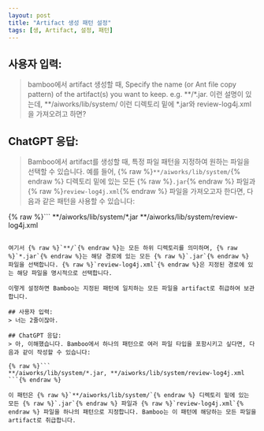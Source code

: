 ```yaml
---
layout: post
title: "Artifact 생성 패턴 설정"
tags: [생, Artifact, 설정, 패턴]
---
```


## 사용자 입력:
> bamboo에서 artifact 생성할 때, Specify the name (or Ant file copy pattern) of the artifact(s) you want to keep. e.g. **/*.jar. 이런 설명이 있는데, **/aiworks/lib/system/  이런 디렉토리 밑에 *.jar와 review-log4j.xml을 가져오려고 하면?

## ChatGPT 응답:
> Bamboo에서 artifact를 생성할 때, 특정 파일 패턴을 지정하여 원하는 파일을 선택할 수 있습니다. 예를 들어, {% raw %}`**/aiworks/lib/system/`{% endraw %} 디렉토리 밑에 있는 모든 {% raw %}`.jar`{% endraw %} 파일과 {% raw %}`review-log4j.xml`{% endraw %} 파일을 가져오고자 한다면, 다음과 같은 패턴을 사용할 수 있습니다:

{% raw %}```
**/aiworks/lib/system/*.jar
**/aiworks/lib/system/review-log4j.xml
```{% endraw %}

여기서 {% raw %}`**/`{% endraw %}는 모든 하위 디렉토리를 의미하며, {% raw %}`*.jar`{% endraw %}는 해당 경로에 있는 모든 {% raw %}`.jar`{% endraw %} 파일을 선택합니다. {% raw %}`review-log4j.xml`{% endraw %}은 지정된 경로에 있는 해당 파일을 명시적으로 선택합니다.

이렇게 설정하면 Bamboo는 지정된 패턴에 일치하는 모든 파일을 artifact로 취급하여 보관합니다.

## 사용자 입력:
> 너는 2줄이잖아.

## ChatGPT 응답:
> 아, 이해했습니다. Bamboo에서 하나의 패턴으로 여러 파일 타입을 포함시키고 싶다면, 다음과 같이 작성할 수 있습니다:

{% raw %}```
**/aiworks/lib/system/*.jar, **/aiworks/lib/system/review-log4j.xml
```{% endraw %}

이 패턴은 {% raw %}`**/aiworks/lib/system/`{% endraw %} 디렉토리 밑에 있는 모든 {% raw %}`.jar`{% endraw %} 파일과 {% raw %}`review-log4j.xml`{% endraw %} 파일을 하나의 패턴으로 지정합니다. Bamboo는 이 패턴에 해당하는 모든 파일을 artifact로 취급합니다.

